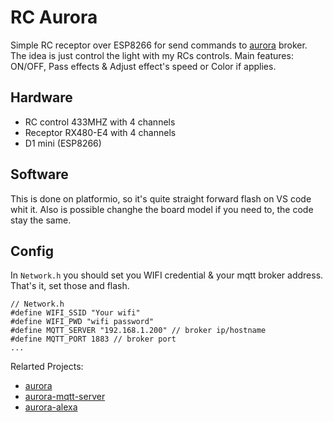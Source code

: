 # RC Aurora

Simple RC receptor over ESP8266 for send commands to [aurora](https://github.com/garhul/aurora) broker. The idea is just control the light with my RCs controls.
Main features: ON/OFF, Pass effects & Adjust effect's speed or Color if applies.

## Hardware

- RC control 433MHZ with 4 channels
- Receptor RX480-E4 with 4 channels
- D1 mini (ESP8266)

## Software

This is done on platformio, so it's quite straight forward flash on VS code whit it. Also is possible changhe the board model if you need to, the code stay the same.

## Config

In `Network.h` you should set you WIFI credential & your mqtt broker address. That's it, set those and flash.

```
// Network.h
#define WIFI_SSID "Your wifi"
#define WIFI_PWD "wifi password"
#define MQTT_SERVER "192.168.1.200" // broker ip/hostname
#define MQTT_PORT 1883 // broker port
...
```

Relarted Projects:

- [aurora](https://github.com/garhul/aurora)
- [aurora-mqtt-server](https://github.com/sfabrizio/aurora-mqtt-server)
- [aurora-alexa](https://github.com/sfabrizio/aurora-alexa)
